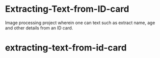 # Extracting-Text-from-ID-card
Image processing project wherein one can text such as extract name, age and other details from an ID card.
# extracting-text-from-id-card
